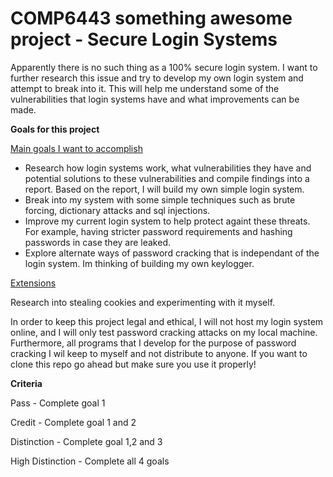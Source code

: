 # COMP6443 something awesome project - Secure Login Systems

Apparently there is no such thing as a 100% secure login system. I want to further research this issue and try to develop my own login system and attempt to break into it. This will help me understand some of the vulnerabilities that login systems have and what improvements can be made.

<b>Goals for this project</b>

<u>Main goals I want to accomplish</u>

- Research how login systems work, what vulnerabilities they have and potential solutions to these vulnerabilities and compile findings into a report. Based on the report, I will build my own simple login system. 
- Break into my system with some simple techniques such as brute forcing, dictionary attacks and sql injections.
- Improve my current login system to help protect againt these threats. For example, having stricter password requirements and hashing passwords in case they are leaked.
- Explore alternate ways of password cracking that is independant of the login system. Im thinking of building my own keylogger.
 

<u>Extensions </u>

Research into stealing cookies and experimenting with it myself.
 

In order to keep this project legal and ethical, I will not host my login system online, and I will only test password cracking attacks on my local machine. Furthermore, all programs that I develop for the purpose of password cracking I wil keep to myself and not distribute to anyone. If you want to clone this repo go ahead but make sure you use it properly!

 

<b>Criteria</b>

Pass - Complete goal 1

Credit - Complete goal 1 and 2

Distinction - Complete goal 1,2 and 3

High Distinction - Complete all 4 goals
